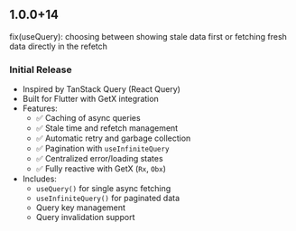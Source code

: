 ## 1.0.0+14
fix(useQuery):  choosing between showing stale data first or fetching fresh data directly in the refetch

### Initial Release

- Inspired by TanStack Query (React Query)
- Built for Flutter with GetX integration
- Features:
  - ✅ Caching of async queries
  - ✅ Stale time and refetch management
  - ✅ Automatic retry and garbage collection
  - ✅ Pagination with `useInfiniteQuery`
  - ✅ Centralized error/loading states
  - ✅ Fully reactive with GetX (`Rx`, `Obx`)
- Includes:
  - `useQuery()` for single async fetching
  - `useInfiniteQuery()` for paginated data
  - Query key management
  - Query invalidation support
